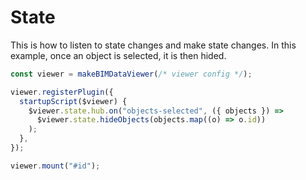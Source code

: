 # State

This is how to listen to state changes and make state changes. In this example, once an object is selected, it is then hided.

<ClientOnly>
  <BIMDataViewer config="state"/>
</ClientOnly>

```javascript
const viewer = makeBIMDataViewer(/* viewer config */);

viewer.registerPlugin({
  startupScript($viewer) {
    $viewer.state.hub.on("objects-selected", ({ objects }) =>
      $viewer.state.hideObjects(objects.map((o) => o.id))
    );
  },
});

viewer.mount("#id");
```
